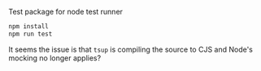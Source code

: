 Test package for node test runner

```bash
npm install
npm run test
```

It seems the issue is that `tsup` is compiling the source to CJS and Node's mocking no longer applies?
